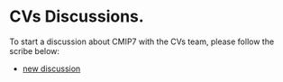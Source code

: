 # CVs Discussions. 

To start a discussion about CMIP7 with the CVs team, please follow the scribe below: 

- [ new discussion ](https://scribehow.com/shared/Starting_a_new_discussion_with_the_CMIP7_CVs_Team__1iL-ah0BQLSYTKY1ah_fjA)
